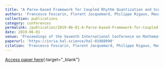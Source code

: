 ```yaml
---
title: "A Parse-based Framework for Coupled Rhythm Quantization and Score Structuring"
authors: 'Francesco Foscarin, Florent Jacquemard, Philippe Rigaux, Masahiko Sakai'
collection: publications
category: conferences
permalink: /publication/2019-06-01-A-Parse-based-Framework-for-Coupled-Rhythm-Quantization-and-Score-Structuring
date: 2019-06-01
venue: 'Proceedings of the Seventh International Conference on Mathematics and Computation in Music (MCM)'
paperurl: 'https://inria.hal.science/hal-01988990'
citation: 'Francesco Foscarin, Florent Jacquemard, Philippe Rigaux, Masahiko Sakai, &quot;A Parse-based Framework for Coupled Rhythm Quantization and Score Structuring&quot; In the proceedings of the Seventh International Conference on Mathematics and Computation in Music (MCM), 2019.'
---
```

[Access paper here](https://doi.org/10.1007/978-3-030-21392-3_20){:target="_blank"}
